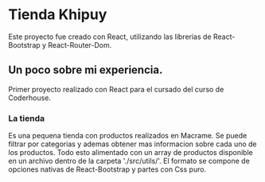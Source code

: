 # Tienda Khipuy

Este proyecto fue creado con React, utilizando las librerias de React-Bootstrap y React-Router-Dom.

## Un poco sobre mi experiencia.

Primer proyecto realizado con React para el cursado del curso de Coderhouse.

### La tienda

Es una pequena tienda con productos realizados en Macrame. Se puede filtrar por categorias y ademas obtener mas informacion sobre cada uno de los productos. Todo esto alimentado con un array de productos disponible en un archivo dentro de la carpeta './src/utils/'. El formato se compone de opciones nativas de React-Bootstrap y partes con Css puro.
